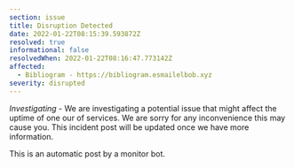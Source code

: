 ```yaml
---
section: issue
title: Disruption Detected
date: 2022-01-22T08:15:39.593872Z
resolved: true
informational: false
resolvedWhen: 2022-01-22T08:16:47.773142Z
affected:
  - Bibliogram - https://bibliogram.esmailelbob.xyz
severity: disrupted
---
```

*Investigating* - We are investigating a potential issue that might affect the uptime of one our of services. We are sorry for any inconvenience this may cause you. This incident post will be updated once we have more information.

This is an automatic post by a monitor bot.
        